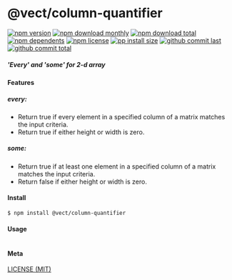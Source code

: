 # @vect/column-quantifier

[![npm version][badge-npm-version]][url-npm]
[![npm download monthly][badge-npm-download-monthly]][url-npm]
[![npm download total][badge-npm-download-total]][url-npm]
[![npm dependents][badge-npm-dependents]][url-github]
[![npm license][badge-npm-license]][url-npm]
[![pp install size][badge-pp-install-size]][url-pp]
[![github commit last][badge-github-last-commit]][url-github]
[![github commit total][badge-github-commit-count]][url-github]

[//]: <> (Shields)
[badge-npm-version]: https://flat.badgen.net/npm/v/@vect/column-quantifier
[badge-npm-download-monthly]: https://flat.badgen.net/npm/dm/@vect/column-quantifier
[badge-npm-download-total]:https://flat.badgen.net/npm/dt/@vect/column-quantifier
[badge-npm-dependents]: https://flat.badgen.net/npm/dependents/@vect/column-quantifier
[badge-npm-license]: https://flat.badgen.net/npm/license/@vect/column-quantifier
[badge-pp-install-size]: https://flat.badgen.net/packagephobia/install/@vect/column-quantifier
[badge-github-last-commit]: https://flat.badgen.net/github/last-commit/hoyeungw/vect
[badge-github-commit-count]: https://flat.badgen.net/github/commits/hoyeungw/vect

[//]: <> (Link)
[url-npm]: https://npmjs.org/package/@vect/column-quantifier
[url-pp]: https://packagephobia.now.sh/result?p=@vect/column-quantifier
[url-github]: https://github.com/hoyeungw/vect

##### 'Every' and 'some' for 2-d array 

#### Features

##### every:
- Return true if every element in a specified column of a matrix matches the input criteria.
- Return true if either height or width is zero.
##### some:
- Return true if at least one element in a specified column of a matrix matches the input criteria.
- Return false if either height or width is zero.

#### Install
```console
$ npm install @vect/column-quantifier
```

#### Usage
```js
```

#### Meta
[LICENSE (MIT)](LICENSE)
